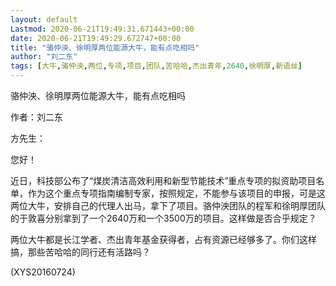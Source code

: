 ```yaml
---
layout: default
Lastmod: 2020-06-21T19:49:31.671443+00:00
date: 2020-06-21T19:49:29.672747+00:00
title: "骆仲泱、徐明厚两位能源大牛，能有点吃相吗"
author: "刘二东"
tags: [大牛,骆仲泱,两位,专项,项目,团队,苦哈哈,杰出青年,2640,徐明厚,新语丝]
---
```


骆仲泱、徐明厚两位能源大牛，能有点吃相吗

作者：刘二东

方先生：

您好！

近日，科技部公布了“煤炭清洁高效利用和新型节能技术”重点专项的拟资助项目名单，作为这个重点专项指南编制专家，按照规定，不能参与该项目的申报，可是这两位大牛，安排自己的代理人出马，拿下了项目。骆仲泱团队的程军和徐明厚团队的于敦喜分别拿到了一个2640万和一个3500万的项目。这样做是否合乎规定？

两位大牛都是长江学者、杰出青年基金获得者，占有资源已经够多了。你们这样搞，那些苦哈哈的同行还有活路吗？

(XYS20160724)


